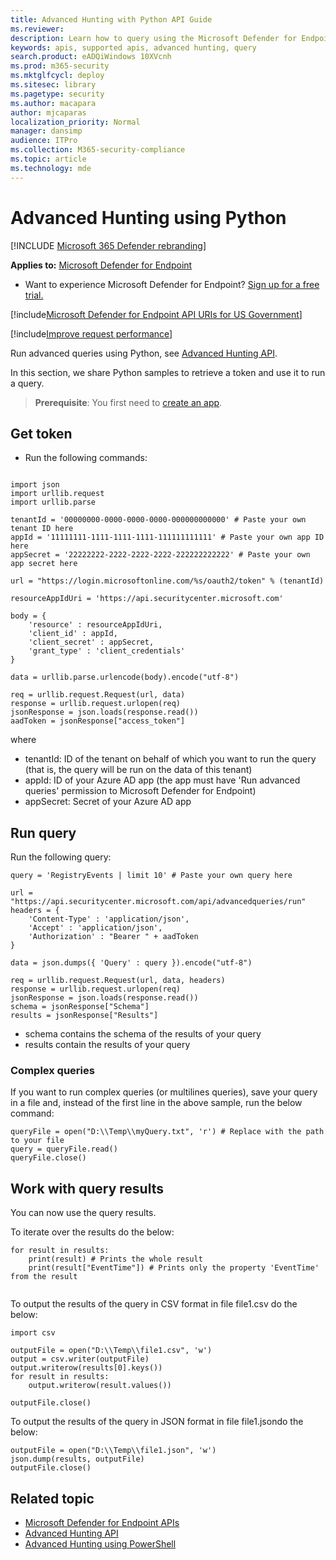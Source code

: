 ```yaml
---
title: Advanced Hunting with Python API Guide
ms.reviewer: 
description: Learn how to query using the Microsoft Defender for Endpoint API, by using Python, with examples.
keywords: apis, supported apis, advanced hunting, query
search.product: eADQiWindows 10XVcnh
ms.prod: m365-security
ms.mktglfcycl: deploy
ms.sitesec: library
ms.pagetype: security
ms.author: macapara
author: mjcaparas
localization_priority: Normal
manager: dansimp
audience: ITPro
ms.collection: M365-security-compliance
ms.topic: article
ms.technology: mde
---
```


# Advanced Hunting using Python

[!INCLUDE [Microsoft 365 Defender rebranding](../../includes/microsoft-defender.md)]

**Applies to:** [Microsoft Defender for Endpoint](https://go.microsoft.com/fwlink/?linkid=2154037)

- Want to experience Microsoft Defender for Endpoint? [Sign up for a free trial.](https://www.microsoft.com/microsoft-365/windows/microsoft-defender-atp?ocid=docs-wdatp-exposedapis-abovefoldlink) 

[!include[Microsoft Defender for Endpoint API URIs for US Government](../../includes/microsoft-defender-api-usgov.md)]

[!include[Improve request performance](../../includes/improve-request-performance.md)]

Run advanced queries using Python, see [Advanced Hunting API](run-advanced-query-api.md).

In this section, we share Python samples to retrieve a token and use it to run a query.

>**Prerequisite**: You first need to [create an app](apis-intro.md).

## Get token

- Run the following commands:

```

import json
import urllib.request
import urllib.parse

tenantId = '00000000-0000-0000-0000-000000000000' # Paste your own tenant ID here
appId = '11111111-1111-1111-1111-111111111111' # Paste your own app ID here
appSecret = '22222222-2222-2222-2222-222222222222' # Paste your own app secret here

url = "https://login.microsoftonline.com/%s/oauth2/token" % (tenantId)

resourceAppIdUri = 'https://api.securitycenter.microsoft.com'

body = {
    'resource' : resourceAppIdUri,
    'client_id' : appId,
    'client_secret' : appSecret,
    'grant_type' : 'client_credentials'
}

data = urllib.parse.urlencode(body).encode("utf-8")

req = urllib.request.Request(url, data)
response = urllib.request.urlopen(req)
jsonResponse = json.loads(response.read())
aadToken = jsonResponse["access_token"]

```

where
- tenantId: ID of the tenant on behalf of which you want to run the query (that is, the query will be run on the data of this tenant)
- appId: ID of your Azure AD app (the app must have 'Run advanced queries' permission to Microsoft Defender for Endpoint)
- appSecret: Secret of your Azure AD app

## Run query

 Run the following query:

```
query = 'RegistryEvents | limit 10' # Paste your own query here

url = "https://api.securitycenter.microsoft.com/api/advancedqueries/run"
headers = { 
	'Content-Type' : 'application/json',
	'Accept' : 'application/json',
	'Authorization' : "Bearer " + aadToken
}

data = json.dumps({ 'Query' : query }).encode("utf-8")

req = urllib.request.Request(url, data, headers)
response = urllib.request.urlopen(req)
jsonResponse = json.loads(response.read())
schema = jsonResponse["Schema"]
results = jsonResponse["Results"]

```

- schema contains the schema of the results of your query
- results contain the results of your query

### Complex queries

If you want to run complex queries (or multilines queries), save your query in a file and, instead of the first line in the above sample, run the below command:

```
queryFile = open("D:\\Temp\\myQuery.txt", 'r') # Replace with the path to your file
query = queryFile.read()
queryFile.close()
```

## Work with query results

You can now use the query results.

To iterate over the results do the below:

```
for result in results:
	print(result) # Prints the whole result
	print(result["EventTime"]) # Prints only the property 'EventTime' from the result


```


To output the results of the query in CSV format in file file1.csv do the below:

```
import csv

outputFile = open("D:\\Temp\\file1.csv", 'w')
output = csv.writer(outputFile)
output.writerow(results[0].keys())
for result in results:
	output.writerow(result.values())

outputFile.close()
```

To output the results of the query in JSON format in file file1.json​ do the below:

```
outputFile = open("D:\\Temp\\file1.json", 'w')
json.dump(results, outputFile)
outputFile.close()
```


## Related topic
- [Microsoft Defender for Endpoint APIs](apis-intro.md)
- [Advanced Hunting API](run-advanced-query-api.md)
- [Advanced Hunting using PowerShell](run-advanced-query-sample-powershell.md)
